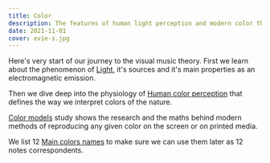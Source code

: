 ```yaml
---
title: Color
description: The features of human light perception and modern color theory
date: 2021-11-01
cover: evie-s.jpg
---
```


<YoutubeEmbed video="srRI7yMjGz0" />

Here's very start of our journey to the visual music theory. First we learn about the phenomenon of [Light](./light/index.md), it's sources and it's main properties as an electromagnetic emission.

Then we dive deep into the physiology of [Human color perception](./perception/index.md) that defines the way we interpret colors of the nature.

[Color models](./models/index.md) study shows the research and the maths behind modern methods of reproducing any given color on the screen or on printed media.

We list 12 [Main colors names](./names/index.md) to make sure we can use them later as 12 notes correspondents.

<YoutubeEmbed video="1i8s8knHFTs" />

